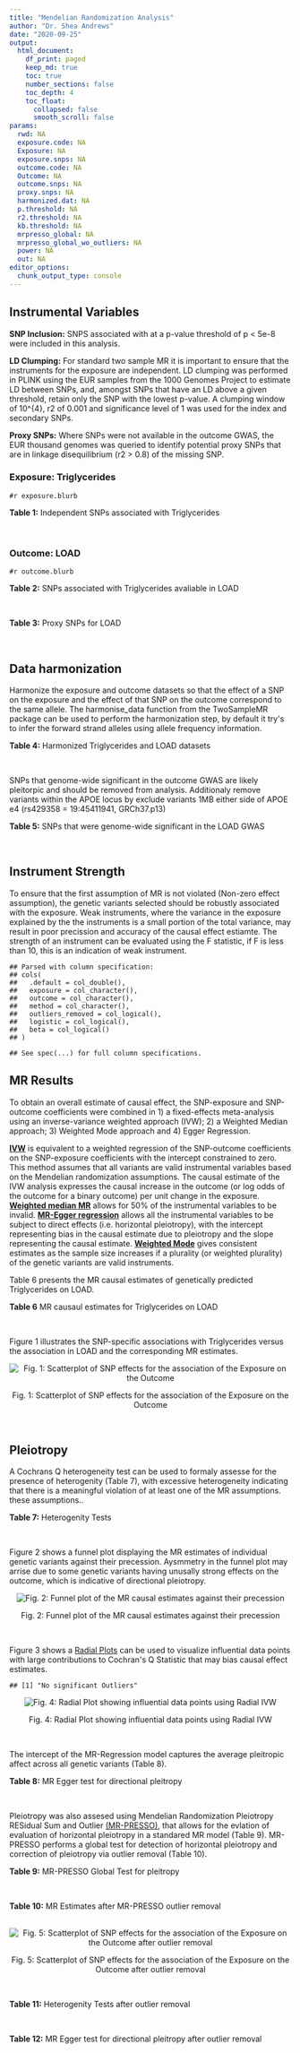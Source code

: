 ```yaml
---
title: "Mendelian Randomization Analysis"
author: "Dr. Shea Andrews"
date: "2020-09-25"
output:
  html_document:
    df_print: paged
    keep_md: true
    toc: true
    number_sections: false
    toc_depth: 4
    toc_float:
      collapsed: false
      smooth_scroll: false
params:
  rwd: NA
  exposure.code: NA
  Exposure: NA
  exposure.snps: NA
  outcome.code: NA
  Outcome: NA
  outcome.snps: NA
  proxy.snps: NA
  harmonized.dat: NA
  p.threshold: NA
  r2.threshold: NA
  kb.threshold: NA
  mrpresso_global: NA
  mrpresso_global_wo_outliers: NA
  power: NA
  out: NA
editor_options:
  chunk_output_type: console
---
```







## Instrumental Variables
**SNP Inclusion:** SNPS associated with at a p-value threshold of p < 5e-8 were included in this analysis.
<br>

**LD Clumping:** For standard two sample MR it is important to ensure that the instruments for the exposure are independent. LD clumping was performed in PLINK using the EUR samples from the 1000 Genomes Project to estimate LD between SNPs, and, amongst SNPs that have an LD above a given threshold, retain only the SNP with the lowest p-value. A clumping window of 10^{4}, r2 of 0.001 and significance level of 1 was used for the index and secondary SNPs.
<br>

**Proxy SNPs:** Where SNPs were not available in the outcome GWAS, the EUR thousand genomes was queried to identify potential proxy SNPs that are in linkage disequilibrium (r2 > 0.8) of the missing SNP.
<br>

### Exposure: Triglycerides
`#r exposure.blurb`
<br>

**Table 1:** Independent SNPs associated with Triglycerides
<div data-pagedtable="false">
  <script data-pagedtable-source type="application/json">
{"columns":[{"label":["SNP"],"name":[1],"type":["chr"],"align":["left"]},{"label":["CHROM"],"name":[2],"type":["dbl"],"align":["right"]},{"label":["POS"],"name":[3],"type":["dbl"],"align":["right"]},{"label":["REF"],"name":[4],"type":["chr"],"align":["left"]},{"label":["ALT"],"name":[5],"type":["chr"],"align":["left"]},{"label":["AF"],"name":[6],"type":["dbl"],"align":["right"]},{"label":["BETA"],"name":[7],"type":["dbl"],"align":["right"]},{"label":["SE"],"name":[8],"type":["dbl"],"align":["right"]},{"label":["Z"],"name":[9],"type":["dbl"],"align":["right"]},{"label":["P"],"name":[10],"type":["dbl"],"align":["right"]},{"label":["N"],"name":[11],"type":["dbl"],"align":["right"]},{"label":["TRAIT"],"name":[12],"type":["chr"],"align":["left"]}],"data":[{"1":"rs12748152","2":"1","3":"27138393","4":"C","5":"T","6":"0.0683714","7":"0.0372","8":"0.0059","9":"6.305085","10":"1.100e-09","11":"177761.5","12":"Triglycerides"},{"1":"rs17513135","2":"1","3":"40035686","4":"C","5":"T","6":"0.2500000","7":"0.0220","8":"0.0039","9":"5.641026","10":"1.633e-08","11":"174742.0","12":"Triglycerides"},{"1":"rs4587594","2":"1","3":"63133930","4":"G","5":"A","6":"0.3032340","7":"-0.0694","8":"0.0035","9":"-19.828600","10":"3.503e-82","11":"177772.0","12":"Triglycerides"},{"1":"rs1321257","2":"1","3":"230305312","4":"G","5":"A","6":"0.6400070","7":"-0.0402","8":"0.0034","9":"-11.823500","10":"5.986e-31","11":"177757.9","12":"Triglycerides"},{"1":"rs676210","2":"2","3":"21231524","4":"G","5":"A","6":"0.2314110","7":"-0.0733","8":"0.0039","9":"-18.794900","10":"3.284e-71","11":"177782.0","12":"Triglycerides"},{"1":"rs1260326","2":"2","3":"27730940","4":"T","5":"C","6":"0.6136610","7":"-0.1148","8":"0.0034","9":"-33.764700","10":"2.290e-239","11":"177765.0","12":"Triglycerides"},{"1":"rs13389219","2":"2","3":"165528876","4":"C","5":"T","6":"0.4034550","7":"-0.0271","8":"0.0034","9":"-7.970590","10":"2.598e-15","11":"177782.9","12":"Triglycerides"},{"1":"rs2972146","2":"2","3":"227100698","4":"G","5":"T","6":"0.6309740","7":"0.0281","8":"0.0034","9":"8.264706","10":"2.974e-15","11":"174703.9","12":"Triglycerides"},{"1":"rs10440120","2":"3","3":"12486964","4":"C","5":"A","6":"0.1655080","7":"-0.0306","8":"0.0044","9":"-6.954550","10":"5.343e-11","11":"174886.1","12":"Triglycerides"},{"1":"rs645040","2":"3","3":"135926622","4":"G","5":"T","6":"0.8208850","7":"0.0293","8":"0.0040","9":"7.325000","10":"1.830e-12","11":"177779.0","12":"Triglycerides"},{"1":"rs6831256","2":"4","3":"3473139","4":"A","5":"G","6":"0.3971880","7":"0.0258","8":"0.0035","9":"7.371429","10":"1.602e-12","11":"177494.9","12":"Triglycerides"},{"1":"rs442177","2":"4","3":"88030261","4":"G","5":"T","6":"0.5364790","7":"0.0309","8":"0.0033","9":"9.363636","10":"1.316e-18","11":"177798.0","12":"Triglycerides"},{"1":"rs9686661","2":"5","3":"55861786","4":"C","5":"T","6":"0.1487860","7":"0.0379","8":"0.0044","9":"8.613636","10":"2.541e-16","11":"177050.0","12":"Triglycerides"},{"1":"rs6882076","2":"5","3":"156390297","4":"T","5":"C","6":"0.6327160","7":"0.0286","8":"0.0035","9":"8.171429","10":"1.513e-15","11":"177778.0","12":"Triglycerides"},{"1":"rs2239520","2":"6","3":"31088922","4":"G","5":"A","6":"0.3906190","7":"-0.0236","8":"0.0037","9":"-6.378380","10":"4.144e-10","11":"151047.0","12":"Triglycerides"},{"1":"rs2247056","2":"6","3":"31265490","4":"T","5":"C","6":"0.7218780","7":"0.0378","8":"0.0039","9":"9.692308","10":"3.861e-21","11":"174062.0","12":"Triglycerides"},{"1":"rs998584","2":"6","3":"43757896","4":"C","5":"A","6":"0.4905450","7":"0.0293","8":"0.0037","9":"7.918919","10":"3.424e-15","11":"174573.0","12":"Triglycerides"},{"1":"rs719726","2":"6","3":"127414801","4":"C","5":"T","6":"0.5999630","7":"0.0199","8":"0.0035","9":"5.685714","10":"2.486e-08","11":"168319.0","12":"Triglycerides"},{"1":"rs634869","2":"6","3":"139831757","4":"T","5":"C","6":"0.5747460","7":"-0.0272","8":"0.0033","9":"-8.242420","10":"1.776e-14","11":"177755.0","12":"Triglycerides"},{"1":"rs2665357","2":"6","3":"160848167","4":"A","5":"C","6":"0.5193360","7":"0.0212","8":"0.0033","9":"6.424242","10":"8.327e-10","11":"172850.0","12":"Triglycerides"},{"1":"rs4719841","2":"7","3":"25997536","4":"A","5":"G","6":"0.4108890","7":"0.0232","8":"0.0034","9":"6.823529","10":"8.864e-11","11":"177774.9","12":"Triglycerides"},{"1":"rs11974409","2":"7","3":"72989390","4":"A","5":"G","6":"0.1816990","7":"-0.0899","8":"0.0042","9":"-21.404800","10":"1.360e-100","11":"177786.0","12":"Triglycerides"},{"1":"rs38855","2":"7","3":"116358044","4":"A","5":"G","6":"0.4712940","7":"-0.0187","8":"0.0033","9":"-5.666670","10":"2.109e-08","11":"177825.0","12":"Triglycerides"},{"1":"rs287621","2":"7","3":"130435181","4":"T","5":"C","6":"0.7140010","7":"-0.0222","8":"0.0037","9":"-6.000000","10":"7.671e-09","11":"177813.0","12":"Triglycerides"},{"1":"rs6995541","2":"8","3":"10671260","4":"A","5":"G","6":"0.2336240","7":"0.0265","8":"0.0037","9":"7.162162","10":"1.343e-12","11":"177486.0","12":"Triglycerides"},{"1":"rs12676857","2":"8","3":"18266572","4":"T","5":"C","6":"0.1436090","7":"0.0332","8":"0.0046","9":"7.217391","10":"7.291e-12","11":"177732.0","12":"Triglycerides"},{"1":"rs12678919","2":"8","3":"19844222","4":"A","5":"G","6":"0.0681239","7":"-0.1702","8":"0.0056","9":"-30.392900","10":"1.820e-199","11":"177749.9","12":"Triglycerides"},{"1":"rs4738684","2":"8","3":"59393273","4":"A","5":"G","6":"0.6075010","7":"-0.0205","8":"0.0035","9":"-5.857140","10":"8.819e-09","11":"177790.0","12":"Triglycerides"},{"1":"rs2954022","2":"8","3":"126482621","4":"C","5":"A","6":"0.5114630","7":"-0.0780","8":"0.0033","9":"-23.636400","10":"2.230e-113","11":"177750.0","12":"Triglycerides"},{"1":"rs1832007","2":"10","3":"5254847","4":"A","5":"G","6":"0.1247280","7":"-0.0327","8":"0.0047","9":"-6.957450","10":"1.718e-12","11":"177504.0","12":"Triglycerides"},{"1":"rs10761762","2":"10","3":"65184717","4":"T","5":"C","6":"0.4990900","7":"-0.0270","8":"0.0033","9":"-8.181820","10":"1.061e-17","11":"177823.0","12":"Triglycerides"},{"1":"rs2068888","2":"10","3":"94839642","4":"G","5":"A","6":"0.4735120","7":"-0.0241","8":"0.0034","9":"-7.088240","10":"1.682e-11","11":"177712.0","12":"Triglycerides"},{"1":"rs2250802","2":"10","3":"113921354","4":"G","5":"A","6":"0.7334790","7":"0.0230","8":"0.0037","9":"6.216216","10":"1.210e-10","11":"174733.9","12":"Triglycerides"},{"1":"rs10501321","2":"11","3":"47294626","4":"T","5":"C","6":"0.3212210","7":"-0.0216","8":"0.0035","9":"-6.171430","10":"1.412e-08","11":"177680.0","12":"Triglycerides"},{"1":"rs174535","2":"11","3":"61551356","4":"T","5":"C","6":"0.3609590","7":"0.0470","8":"0.0034","9":"13.823529","10":"1.733e-41","11":"177772.9","12":"Triglycerides"},{"1":"rs11820504","2":"11","3":"116529442","4":"T","5":"C","6":"0.1807930","7":"0.0604","8":"0.0044","9":"13.727273","10":"1.095e-39","11":"172813.0","12":"Triglycerides"},{"1":"rs10790162","2":"11","3":"116639104","4":"A","5":"G","6":"0.9306210","7":"-0.2305","8":"0.0065","9":"-35.461500","10":"1.100e-249","11":"177771.1","12":"Triglycerides"},{"1":"rs11613352","2":"12","3":"57792580","4":"C","5":"T","6":"0.2251730","7":"-0.0280","8":"0.0039","9":"-7.179490","10":"9.397e-14","11":"177799.0","12":"Triglycerides"},{"1":"rs11057408","2":"12","3":"124464836","4":"G","5":"T","6":"0.3253360","7":"-0.0258","8":"0.0035","9":"-7.371430","10":"2.049e-12","11":"174454.0","12":"Triglycerides"},{"1":"rs16948098","2":"15","3":"44219607","4":"G","5":"A","6":"0.0370102","7":"0.0800","8":"0.0089","9":"8.988764","10":"4.838e-17","11":"163328.2","12":"Triglycerides"},{"1":"rs2043085","2":"15","3":"58680954","4":"T","5":"C","6":"0.6610970","7":"-0.0327","8":"0.0034","9":"-9.617650","10":"7.809e-20","11":"176147.0","12":"Triglycerides"},{"1":"rs588136","2":"15","3":"58730498","4":"C","5":"T","6":"0.7867110","7":"-0.0495","8":"0.0041","9":"-12.073200","10":"3.365e-30","11":"176173.0","12":"Triglycerides"},{"1":"rs3198697","2":"16","3":"15129940","4":"C","5":"T","6":"0.3839030","7":"-0.0198","8":"0.0034","9":"-5.823530","10":"2.207e-08","11":"175934.1","12":"Triglycerides"},{"1":"rs749671","2":"16","3":"31088347","4":"G","5":"A","6":"0.3477070","7":"-0.0211","8":"0.0034","9":"-6.205880","10":"6.106e-10","11":"176205.1","12":"Triglycerides"},{"1":"rs1800775","2":"16","3":"56995236","4":"C","5":"A","6":"0.5121820","7":"-0.0396","8":"0.0035","9":"-11.314300","10":"1.332e-26","11":"172715.0","12":"Triglycerides"},{"1":"rs8077889","2":"17","3":"41878166","4":"A","5":"C","6":"0.1884530","7":"0.0252","8":"0.0042","9":"6.000000","10":"9.879e-09","11":"176194.0","12":"Triglycerides"},{"1":"rs7248104","2":"19","3":"7224431","4":"G","5":"A","6":"0.4124030","7":"-0.0222","8":"0.0034","9":"-6.529410","10":"5.045e-10","11":"176083.0","12":"Triglycerides"},{"1":"rs10401969","2":"19","3":"19407718","4":"T","5":"C","6":"0.0710134","7":"-0.1210","8":"0.0065","9":"-18.615400","10":"9.702e-70","11":"176172.7","12":"Triglycerides"},{"1":"rs731839","2":"19","3":"33899065","4":"G","5":"A","6":"0.6709000","7":"-0.0224","8":"0.0036","9":"-6.222220","10":"2.651e-09","11":"176161.1","12":"Triglycerides"},{"1":"rs439401","2":"19","3":"45414451","4":"T","5":"C","6":"0.6390100","7":"0.0659","8":"0.0038","9":"17.342105","10":"1.423e-66","11":"152584.0","12":"Triglycerides"},{"1":"rs3760627","2":"19","3":"45457180","4":"T","5":"C","6":"0.4941460","7":"0.0189","8":"0.0034","9":"5.558824","10":"5.293e-09","11":"176200.9","12":"Triglycerides"},{"1":"rs6029143","2":"20","3":"39118662","4":"C","5":"T","6":"0.0446137","7":"-0.0388","8":"0.0071","9":"-5.464790","10":"4.933e-08","11":"176256.9","12":"Triglycerides"},{"1":"rs4810479","2":"20","3":"44545048","4":"C","5":"T","6":"0.7471790","7":"-0.0474","8":"0.0038","9":"-12.473700","10":"2.067e-34","11":"176191.9","12":"Triglycerides"},{"1":"rs3761445","2":"22","3":"38595411","4":"G","5":"A","6":"0.6132420","7":"0.0232","8":"0.0034","9":"6.823529","10":"8.062e-12","11":"175846.1","12":"Triglycerides"}],"options":{"columns":{"min":{},"max":[10]},"rows":{"min":[10],"max":[10]},"pages":{}}}
  </script>
</div>
<br>

### Outcome: LOAD
`#r outcome.blurb`
<br>

**Table 2:** SNPs associated with Triglycerides avaliable in LOAD
<div data-pagedtable="false">
  <script data-pagedtable-source type="application/json">
{"columns":[{"label":["SNP"],"name":[1],"type":["chr"],"align":["left"]},{"label":["CHROM"],"name":[2],"type":["dbl"],"align":["right"]},{"label":["POS"],"name":[3],"type":["dbl"],"align":["right"]},{"label":["REF"],"name":[4],"type":["chr"],"align":["left"]},{"label":["ALT"],"name":[5],"type":["chr"],"align":["left"]},{"label":["AF"],"name":[6],"type":["dbl"],"align":["right"]},{"label":["BETA"],"name":[7],"type":["dbl"],"align":["right"]},{"label":["SE"],"name":[8],"type":["dbl"],"align":["right"]},{"label":["Z"],"name":[9],"type":["dbl"],"align":["right"]},{"label":["P"],"name":[10],"type":["dbl"],"align":["right"]},{"label":["N"],"name":[11],"type":["dbl"],"align":["right"]},{"label":["TRAIT"],"name":[12],"type":["chr"],"align":["left"]}],"data":[{"1":"rs12748152","2":"1","3":"27138393","4":"C","5":"T","6":"0.0794","7":"0.0207","8":"0.0265","9":"0.78113208","10":"4.358e-01","11":"63926","12":"LOAD"},{"1":"rs17513135","2":"1","3":"40035686","4":"C","5":"T","6":"0.2293","7":"0.0130","8":"0.0169","9":"0.76923077","10":"4.407e-01","11":"63926","12":"LOAD"},{"1":"rs4587594","2":"1","3":"63133930","4":"G","5":"A","6":"0.3262","7":"0.0224","8":"0.0152","9":"1.47368421","10":"1.393e-01","11":"63926","12":"LOAD"},{"1":"rs1321257","2":"1","3":"230305312","4":"G","5":"A","6":"0.6171","7":"0.0041","8":"0.0150","9":"0.27333333","10":"7.841e-01","11":"63926","12":"LOAD"},{"1":"rs676210","2":"2","3":"21231524","4":"G","5":"A","6":"0.2140","7":"-0.0361","8":"0.0173","9":"-2.08670520","10":"3.692e-02","11":"63926","12":"LOAD"},{"1":"rs1260326","2":"2","3":"27730940","4":"T","5":"C","6":"0.5779","7":"-0.0147","8":"0.0145","9":"-1.01379000","10":"3.099e-01","11":"63926","12":"LOAD"},{"1":"rs13389219","2":"2","3":"165528876","4":"C","5":"T","6":"0.3989","7":"-0.0201","8":"0.0145","9":"-1.38620690","10":"1.670e-01","11":"63926","12":"LOAD"},{"1":"rs2972146","2":"2","3":"227100698","4":"G","5":"T","6":"0.6400","7":"0.0125","8":"0.0148","9":"0.84459459","10":"3.953e-01","11":"63926","12":"LOAD"},{"1":"rs10440120","2":"3","3":"12486964","4":"C","5":"A","6":"0.1631","7":"0.0166","8":"0.0194","9":"0.85567010","10":"3.918e-01","11":"63926","12":"LOAD"},{"1":"rs645040","2":"3","3":"135926622","4":"G","5":"T","6":"0.7693","7":"-0.0350","8":"0.0170","9":"-2.05882353","10":"3.902e-02","11":"63926","12":"LOAD"},{"1":"rs6831256","2":"4","3":"3473139","4":"A","5":"G","6":"0.4327","7":"-0.0024","8":"0.0145","9":"-0.16551700","10":"8.666e-01","11":"63926","12":"LOAD"},{"1":"rs442177","2":"4","3":"88030261","4":"G","5":"T","6":"0.6005","7":"-0.0015","8":"0.0145","9":"-0.10344828","10":"9.203e-01","11":"63926","12":"LOAD"},{"1":"rs9686661","2":"5","3":"55861786","4":"C","5":"T","6":"0.2042","7":"0.0193","8":"0.0179","9":"1.07821229","10":"2.830e-01","11":"63926","12":"LOAD"},{"1":"rs6882076","2":"5","3":"156390297","4":"T","5":"C","6":"0.6316","7":"0.0083","8":"0.0149","9":"0.55704700","10":"5.772e-01","11":"63926","12":"LOAD"},{"1":"rs2239520","2":"6","3":"31088922","4":"G","5":"A","6":"0.4095","7":"-0.0079","8":"0.0147","9":"-0.53741497","10":"5.925e-01","11":"63926","12":"LOAD"},{"1":"rs2247056","2":"6","3":"31265490","4":"T","5":"C","6":"0.7545","7":"0.0057","8":"0.0180","9":"0.31666700","10":"7.505e-01","11":"63926","12":"LOAD"},{"1":"rs998584","2":"6","3":"43757896","4":"C","5":"A","6":"0.4888","7":"-0.0172","8":"0.0154","9":"-1.11688312","10":"2.647e-01","11":"63926","12":"LOAD"},{"1":"rs719726","2":"6","3":"127414801","4":"C","5":"T","6":"0.5571","7":"-0.0109","8":"0.0145","9":"-0.75172414","10":"4.512e-01","11":"63926","12":"LOAD"},{"1":"rs634869","2":"6","3":"139831757","4":"T","5":"C","6":"0.5920","7":"-0.0039","8":"0.0145","9":"-0.26896600","10":"7.876e-01","11":"63926","12":"LOAD"},{"1":"rs2665357","2":"6","3":"160848167","4":"A","5":"C","6":"0.5048","7":"-0.0297","8":"0.0142","9":"-2.09155000","10":"3.648e-02","11":"63926","12":"LOAD"},{"1":"rs4719841","2":"7","3":"25997536","4":"A","5":"G","6":"0.4160","7":"0.0055","8":"0.0146","9":"0.37671200","10":"7.078e-01","11":"63926","12":"LOAD"},{"1":"rs11974409","2":"7","3":"72989390","4":"A","5":"G","6":"0.1874","7":"-0.0039","8":"0.0182","9":"-0.21428600","10":"8.319e-01","11":"63926","12":"LOAD"},{"1":"rs38855","2":"7","3":"116358044","4":"A","5":"G","6":"0.4715","7":"0.0049","8":"0.0142","9":"0.34507000","10":"7.287e-01","11":"63926","12":"LOAD"},{"1":"rs287621","2":"7","3":"130435181","4":"T","5":"C","6":"0.7144","7":"-0.0002","8":"0.0158","9":"-0.01265820","10":"9.879e-01","11":"63926","12":"LOAD"},{"1":"rs6995541","2":"8","3":"10671260","4":"A","5":"G","6":"0.2912","7":"-0.0263","8":"0.0158","9":"-1.66456000","10":"9.539e-02","11":"63926","12":"LOAD"},{"1":"rs12676857","2":"8","3":"18266572","4":"T","5":"C","6":"0.1454","7":"-0.0096","8":"0.0202","9":"-0.47524800","10":"6.345e-01","11":"63926","12":"LOAD"},{"1":"rs12678919","2":"8","3":"19844222","4":"A","5":"G","6":"0.1017","7":"-0.0069","8":"0.0234","9":"-0.29487200","10":"7.681e-01","11":"63926","12":"LOAD"},{"1":"rs4738684","2":"8","3":"59393273","4":"A","5":"G","6":"0.6572","7":"-0.0011","8":"0.0150","9":"-0.07333330","10":"9.404e-01","11":"63926","12":"LOAD"},{"1":"rs2954022","2":"8","3":"126482621","4":"C","5":"A","6":"0.4621","7":"-0.0046","8":"0.0142","9":"-0.32394366","10":"7.471e-01","11":"63926","12":"LOAD"},{"1":"rs1832007","2":"10","3":"5254847","4":"A","5":"G","6":"0.1484","7":"-0.0194","8":"0.0200","9":"-0.97000000","10":"3.328e-01","11":"63926","12":"LOAD"},{"1":"rs10761762","2":"10","3":"65184717","4":"T","5":"C","6":"0.4871","7":"-0.0102","8":"0.0143","9":"-0.71328700","10":"4.767e-01","11":"63926","12":"LOAD"},{"1":"rs2068888","2":"10","3":"94839642","4":"G","5":"A","6":"0.4563","7":"-0.0137","8":"0.0144","9":"-0.95138889","10":"3.431e-01","11":"63926","12":"LOAD"},{"1":"rs2250802","2":"10","3":"113921354","4":"G","5":"A","6":"0.6994","7":"-0.0091","8":"0.0156","9":"-0.58333333","10":"5.599e-01","11":"63926","12":"LOAD"},{"1":"rs10501321","2":"11","3":"47294626","4":"T","5":"C","6":"0.3011","7":"0.0002","8":"0.0155","9":"0.01290320","10":"9.888e-01","11":"63926","12":"LOAD"},{"1":"rs174535","2":"11","3":"61551356","4":"T","5":"C","6":"0.3325","7":"-0.0138","8":"0.0151","9":"-0.91390700","10":"3.607e-01","11":"63926","12":"LOAD"},{"1":"rs11820504","2":"11","3":"116529442","4":"T","5":"C","6":"0.1750","7":"0.0216","8":"0.0190","9":"1.13684000","10":"2.562e-01","11":"63926","12":"LOAD"},{"1":"rs10790162","2":"11","3":"116639104","4":"A","5":"G","6":"0.9302","7":"-0.0443","8":"0.0278","9":"-1.59353000","10":"1.118e-01","11":"63926","12":"LOAD"},{"1":"rs11613352","2":"12","3":"57792580","4":"C","5":"T","6":"0.2265","7":"0.0018","8":"0.0171","9":"0.10526316","10":"9.171e-01","11":"63926","12":"LOAD"},{"1":"rs11057408","2":"12","3":"124464836","4":"G","5":"T","6":"0.3466","7":"0.0094","8":"0.0149","9":"0.63087248","10":"5.297e-01","11":"63926","12":"LOAD"},{"1":"rs16948098","2":"15","3":"44219607","4":"G","5":"A","6":"0.0489","7":"0.0018","8":"0.0337","9":"0.05341246","10":"9.572e-01","11":"63926","12":"LOAD"},{"1":"rs2043085","2":"15","3":"58680954","4":"T","5":"C","6":"0.6232","7":"0.0424","8":"0.0148","9":"2.86486000","10":"4.248e-03","11":"63926","12":"LOAD"},{"1":"rs588136","2":"15","3":"58730498","4":"C","5":"T","6":"0.7842","7":"0.0055","8":"0.0175","9":"0.31428571","10":"7.513e-01","11":"63926","12":"LOAD"},{"1":"rs3198697","2":"16","3":"15129940","4":"C","5":"T","6":"0.4108","7":"-0.0094","8":"0.0146","9":"-0.64383562","10":"5.224e-01","11":"63926","12":"LOAD"},{"1":"rs749671","2":"16","3":"31088347","4":"G","5":"A","6":"0.3904","7":"0.0207","8":"0.0147","9":"1.40816327","10":"1.598e-01","11":"63926","12":"LOAD"},{"1":"rs1800775","2":"16","3":"56995236","4":"C","5":"A","6":"0.4857","7":"-0.0076","8":"0.0143","9":"-0.53146853","10":"5.971e-01","11":"63926","12":"LOAD"},{"1":"rs8077889","2":"17","3":"41878166","4":"A","5":"C","6":"0.2202","7":"-0.0258","8":"0.0174","9":"-1.48276000","10":"1.370e-01","11":"63926","12":"LOAD"},{"1":"rs7248104","2":"19","3":"7224431","4":"G","5":"A","6":"0.4147","7":"-0.0116","8":"0.0145","9":"-0.80000000","10":"4.207e-01","11":"63926","12":"LOAD"},{"1":"rs10401969","2":"19","3":"19407718","4":"T","5":"C","6":"0.0738","7":"0.0241","8":"0.0277","9":"0.87003600","10":"3.851e-01","11":"63926","12":"LOAD"},{"1":"rs731839","2":"19","3":"33899065","4":"G","5":"A","6":"0.6597","7":"-0.0108","8":"0.0152","9":"-0.71052632","10":"4.794e-01","11":"63926","12":"LOAD"},{"1":"rs439401","2":"19","3":"45414451","4":"T","5":"C","6":"0.6570","7":"0.3824","8":"0.0159","9":"24.05030000","10":"7.610e-128","11":"63926","12":"LOAD"},{"1":"rs3760627","2":"19","3":"45457180","4":"T","5":"C","6":"0.4608","7":"0.1044","8":"0.0143","9":"7.30070000","10":"2.778e-13","11":"63926","12":"LOAD"},{"1":"rs6029143","2":"20","3":"39118662","4":"C","5":"T","6":"0.0719","7":"0.0100","8":"0.0287","9":"0.34843206","10":"7.281e-01","11":"63926","12":"LOAD"},{"1":"rs4810479","2":"20","3":"44545048","4":"C","5":"T","6":"0.7441","7":"-0.0241","8":"0.0163","9":"-1.47852761","10":"1.398e-01","11":"63926","12":"LOAD"},{"1":"rs3761445","2":"22","3":"38595411","4":"G","5":"A","6":"0.5922","7":"0.0002","8":"0.0145","9":"0.01379310","10":"9.911e-01","11":"63926","12":"LOAD"}],"options":{"columns":{"min":{},"max":[10]},"rows":{"min":[10],"max":[10]},"pages":{}}}
  </script>
</div>
<br>

**Table 3:** Proxy SNPs for LOAD
<div data-pagedtable="false">
  <script data-pagedtable-source type="application/json">
{"columns":[{"label":["proxy.outcome"],"name":[1],"type":["lgl"],"align":["right"]},{"label":["target_snp"],"name":[2],"type":["lgl"],"align":["right"]},{"label":["proxy_snp"],"name":[3],"type":["lgl"],"align":["right"]},{"label":["ld.r2"],"name":[4],"type":["lgl"],"align":["right"]},{"label":["Dprime"],"name":[5],"type":["lgl"],"align":["right"]},{"label":["ref.proxy"],"name":[6],"type":["lgl"],"align":["right"]},{"label":["alt.proxy"],"name":[7],"type":["lgl"],"align":["right"]},{"label":["CHROM"],"name":[8],"type":["lgl"],"align":["right"]},{"label":["POS"],"name":[9],"type":["lgl"],"align":["right"]},{"label":["ALT.proxy"],"name":[10],"type":["lgl"],"align":["right"]},{"label":["REF.proxy"],"name":[11],"type":["lgl"],"align":["right"]},{"label":["AF"],"name":[12],"type":["lgl"],"align":["right"]},{"label":["BETA"],"name":[13],"type":["lgl"],"align":["right"]},{"label":["SE"],"name":[14],"type":["lgl"],"align":["right"]},{"label":["P"],"name":[15],"type":["lgl"],"align":["right"]},{"label":["N"],"name":[16],"type":["lgl"],"align":["right"]},{"label":["ref"],"name":[17],"type":["lgl"],"align":["right"]},{"label":["alt"],"name":[18],"type":["lgl"],"align":["right"]},{"label":["ALT"],"name":[19],"type":["lgl"],"align":["right"]},{"label":["REF"],"name":[20],"type":["lgl"],"align":["right"]},{"label":["PHASE"],"name":[21],"type":["lgl"],"align":["right"]}],"data":[{"1":"NA","2":"NA","3":"NA","4":"NA","5":"NA","6":"NA","7":"NA","8":"NA","9":"NA","10":"NA","11":"NA","12":"NA","13":"NA","14":"NA","15":"NA","16":"NA","17":"NA","18":"NA","19":"NA","20":"NA","21":"NA"}],"options":{"columns":{"min":{},"max":[10]},"rows":{"min":[10],"max":[10]},"pages":{}}}
  </script>
</div>
<br>

## Data harmonization
Harmonize the exposure and outcome datasets so that the effect of a SNP on the exposure and the effect of that SNP on the outcome correspond to the same allele. The harmonise_data function from the TwoSampleMR package can be used to perform the harmonization step, by default it try's to infer the forward strand alleles using allele frequency information.
<br>

**Table 4:** Harmonized Triglycerides and LOAD datasets
<div data-pagedtable="false">
  <script data-pagedtable-source type="application/json">
{"columns":[{"label":["SNP"],"name":[1],"type":["chr"],"align":["left"]},{"label":["effect_allele.exposure"],"name":[2],"type":["chr"],"align":["left"]},{"label":["other_allele.exposure"],"name":[3],"type":["chr"],"align":["left"]},{"label":["effect_allele.outcome"],"name":[4],"type":["chr"],"align":["left"]},{"label":["other_allele.outcome"],"name":[5],"type":["chr"],"align":["left"]},{"label":["beta.exposure"],"name":[6],"type":["dbl"],"align":["right"]},{"label":["beta.outcome"],"name":[7],"type":["dbl"],"align":["right"]},{"label":["eaf.exposure"],"name":[8],"type":["dbl"],"align":["right"]},{"label":["eaf.outcome"],"name":[9],"type":["dbl"],"align":["right"]},{"label":["remove"],"name":[10],"type":["lgl"],"align":["right"]},{"label":["palindromic"],"name":[11],"type":["lgl"],"align":["right"]},{"label":["ambiguous"],"name":[12],"type":["lgl"],"align":["right"]},{"label":["id.outcome"],"name":[13],"type":["chr"],"align":["left"]},{"label":["chr.outcome"],"name":[14],"type":["dbl"],"align":["right"]},{"label":["pos.outcome"],"name":[15],"type":["dbl"],"align":["right"]},{"label":["se.outcome"],"name":[16],"type":["dbl"],"align":["right"]},{"label":["z.outcome"],"name":[17],"type":["dbl"],"align":["right"]},{"label":["pval.outcome"],"name":[18],"type":["dbl"],"align":["right"]},{"label":["samplesize.outcome"],"name":[19],"type":["dbl"],"align":["right"]},{"label":["outcome"],"name":[20],"type":["chr"],"align":["left"]},{"label":["mr_keep.outcome"],"name":[21],"type":["lgl"],"align":["right"]},{"label":["pval_origin.outcome"],"name":[22],"type":["chr"],"align":["left"]},{"label":["chr.exposure"],"name":[23],"type":["dbl"],"align":["right"]},{"label":["pos.exposure"],"name":[24],"type":["dbl"],"align":["right"]},{"label":["se.exposure"],"name":[25],"type":["dbl"],"align":["right"]},{"label":["z.exposure"],"name":[26],"type":["dbl"],"align":["right"]},{"label":["pval.exposure"],"name":[27],"type":["dbl"],"align":["right"]},{"label":["samplesize.exposure"],"name":[28],"type":["dbl"],"align":["right"]},{"label":["exposure"],"name":[29],"type":["chr"],"align":["left"]},{"label":["mr_keep.exposure"],"name":[30],"type":["lgl"],"align":["right"]},{"label":["pval_origin.exposure"],"name":[31],"type":["chr"],"align":["left"]},{"label":["id.exposure"],"name":[32],"type":["chr"],"align":["left"]},{"label":["action"],"name":[33],"type":["dbl"],"align":["right"]},{"label":["mr_keep"],"name":[34],"type":["lgl"],"align":["right"]},{"label":["pt"],"name":[35],"type":["dbl"],"align":["right"]},{"label":["pleitropy_keep"],"name":[36],"type":["lgl"],"align":["right"]},{"label":["mrpresso_RSSobs"],"name":[37],"type":["lgl"],"align":["right"]},{"label":["mrpresso_pval"],"name":[38],"type":["lgl"],"align":["right"]},{"label":["mrpresso_keep"],"name":[39],"type":["lgl"],"align":["right"]}],"data":[{"1":"rs10401969","2":"C","3":"T","4":"C","5":"T","6":"-0.1210","7":"0.0241","8":"0.0710134","9":"0.0738","10":"FALSE","11":"FALSE","12":"FALSE","13":"zz6xPW","14":"19","15":"19407718","16":"0.0277","17":"0.87003600","18":"3.851e-01","19":"63926","20":"Kunkle2019load","21":"TRUE","22":"reported","23":"19","24":"19407718","25":"0.0065","26":"-18.615400","27":"9.702e-70","28":"176172.7","29":"Willer2013tg","30":"TRUE","31":"reported","32":"4dPFtf","33":"2","34":"TRUE","35":"5e-08","36":"TRUE","37":"NA","38":"NA","39":"TRUE"},{"1":"rs10440120","2":"A","3":"C","4":"A","5":"C","6":"-0.0306","7":"0.0166","8":"0.1655080","9":"0.1631","10":"FALSE","11":"FALSE","12":"FALSE","13":"zz6xPW","14":"3","15":"12486964","16":"0.0194","17":"0.85567010","18":"3.918e-01","19":"63926","20":"Kunkle2019load","21":"TRUE","22":"reported","23":"3","24":"12486964","25":"0.0044","26":"-6.954550","27":"5.343e-11","28":"174886.1","29":"Willer2013tg","30":"TRUE","31":"reported","32":"4dPFtf","33":"2","34":"TRUE","35":"5e-08","36":"TRUE","37":"NA","38":"NA","39":"TRUE"},{"1":"rs10501321","2":"C","3":"T","4":"C","5":"T","6":"-0.0216","7":"0.0002","8":"0.3212210","9":"0.3011","10":"FALSE","11":"FALSE","12":"FALSE","13":"zz6xPW","14":"11","15":"47294626","16":"0.0155","17":"0.01290320","18":"9.888e-01","19":"63926","20":"Kunkle2019load","21":"TRUE","22":"reported","23":"11","24":"47294626","25":"0.0035","26":"-6.171430","27":"1.412e-08","28":"177680.0","29":"Willer2013tg","30":"TRUE","31":"reported","32":"4dPFtf","33":"2","34":"TRUE","35":"5e-08","36":"TRUE","37":"NA","38":"NA","39":"TRUE"},{"1":"rs10761762","2":"C","3":"T","4":"C","5":"T","6":"-0.0270","7":"-0.0102","8":"0.4990900","9":"0.4871","10":"FALSE","11":"FALSE","12":"FALSE","13":"zz6xPW","14":"10","15":"65184717","16":"0.0143","17":"-0.71328700","18":"4.767e-01","19":"63926","20":"Kunkle2019load","21":"TRUE","22":"reported","23":"10","24":"65184717","25":"0.0033","26":"-8.181820","27":"1.061e-17","28":"177823.0","29":"Willer2013tg","30":"TRUE","31":"reported","32":"4dPFtf","33":"2","34":"TRUE","35":"5e-08","36":"TRUE","37":"NA","38":"NA","39":"TRUE"},{"1":"rs10790162","2":"G","3":"A","4":"G","5":"A","6":"-0.2305","7":"-0.0443","8":"0.9306210","9":"0.9302","10":"FALSE","11":"FALSE","12":"FALSE","13":"zz6xPW","14":"11","15":"116639104","16":"0.0278","17":"-1.59353000","18":"1.118e-01","19":"63926","20":"Kunkle2019load","21":"TRUE","22":"reported","23":"11","24":"116639104","25":"0.0065","26":"-35.461500","27":"1.000e-200","28":"177771.1","29":"Willer2013tg","30":"TRUE","31":"reported","32":"4dPFtf","33":"2","34":"TRUE","35":"5e-08","36":"TRUE","37":"NA","38":"NA","39":"TRUE"},{"1":"rs11057408","2":"T","3":"G","4":"T","5":"G","6":"-0.0258","7":"0.0094","8":"0.3253360","9":"0.3466","10":"FALSE","11":"FALSE","12":"FALSE","13":"zz6xPW","14":"12","15":"124464836","16":"0.0149","17":"0.63087248","18":"5.297e-01","19":"63926","20":"Kunkle2019load","21":"TRUE","22":"reported","23":"12","24":"124464836","25":"0.0035","26":"-7.371430","27":"2.049e-12","28":"174454.0","29":"Willer2013tg","30":"TRUE","31":"reported","32":"4dPFtf","33":"2","34":"TRUE","35":"5e-08","36":"TRUE","37":"NA","38":"NA","39":"TRUE"},{"1":"rs11613352","2":"T","3":"C","4":"T","5":"C","6":"-0.0280","7":"0.0018","8":"0.2251730","9":"0.2265","10":"FALSE","11":"FALSE","12":"FALSE","13":"zz6xPW","14":"12","15":"57792580","16":"0.0171","17":"0.10526316","18":"9.171e-01","19":"63926","20":"Kunkle2019load","21":"TRUE","22":"reported","23":"12","24":"57792580","25":"0.0039","26":"-7.179490","27":"9.397e-14","28":"177799.0","29":"Willer2013tg","30":"TRUE","31":"reported","32":"4dPFtf","33":"2","34":"TRUE","35":"5e-08","36":"TRUE","37":"NA","38":"NA","39":"TRUE"},{"1":"rs11820504","2":"C","3":"T","4":"C","5":"T","6":"0.0604","7":"0.0216","8":"0.1807930","9":"0.1750","10":"FALSE","11":"FALSE","12":"FALSE","13":"zz6xPW","14":"11","15":"116529442","16":"0.0190","17":"1.13684000","18":"2.562e-01","19":"63926","20":"Kunkle2019load","21":"TRUE","22":"reported","23":"11","24":"116529442","25":"0.0044","26":"13.727273","27":"1.095e-39","28":"172813.0","29":"Willer2013tg","30":"TRUE","31":"reported","32":"4dPFtf","33":"2","34":"TRUE","35":"5e-08","36":"TRUE","37":"NA","38":"NA","39":"TRUE"},{"1":"rs11974409","2":"G","3":"A","4":"G","5":"A","6":"-0.0899","7":"-0.0039","8":"0.1816990","9":"0.1874","10":"FALSE","11":"FALSE","12":"FALSE","13":"zz6xPW","14":"7","15":"72989390","16":"0.0182","17":"-0.21428600","18":"8.319e-01","19":"63926","20":"Kunkle2019load","21":"TRUE","22":"reported","23":"7","24":"72989390","25":"0.0042","26":"-21.404800","27":"1.360e-100","28":"177786.0","29":"Willer2013tg","30":"TRUE","31":"reported","32":"4dPFtf","33":"2","34":"TRUE","35":"5e-08","36":"TRUE","37":"NA","38":"NA","39":"TRUE"},{"1":"rs1260326","2":"C","3":"T","4":"C","5":"T","6":"-0.1148","7":"-0.0147","8":"0.6136610","9":"0.5779","10":"FALSE","11":"FALSE","12":"FALSE","13":"zz6xPW","14":"2","15":"27730940","16":"0.0145","17":"-1.01379000","18":"3.099e-01","19":"63926","20":"Kunkle2019load","21":"TRUE","22":"reported","23":"2","24":"27730940","25":"0.0034","26":"-33.764700","27":"1.000e-200","28":"177765.0","29":"Willer2013tg","30":"TRUE","31":"reported","32":"4dPFtf","33":"2","34":"TRUE","35":"5e-08","36":"TRUE","37":"NA","38":"NA","39":"TRUE"},{"1":"rs12676857","2":"C","3":"T","4":"C","5":"T","6":"0.0332","7":"-0.0096","8":"0.1436090","9":"0.1454","10":"FALSE","11":"FALSE","12":"FALSE","13":"zz6xPW","14":"8","15":"18266572","16":"0.0202","17":"-0.47524800","18":"6.345e-01","19":"63926","20":"Kunkle2019load","21":"TRUE","22":"reported","23":"8","24":"18266572","25":"0.0046","26":"7.217391","27":"7.291e-12","28":"177732.0","29":"Willer2013tg","30":"TRUE","31":"reported","32":"4dPFtf","33":"2","34":"TRUE","35":"5e-08","36":"TRUE","37":"NA","38":"NA","39":"TRUE"},{"1":"rs12678919","2":"G","3":"A","4":"G","5":"A","6":"-0.1702","7":"-0.0069","8":"0.0681239","9":"0.1017","10":"FALSE","11":"FALSE","12":"FALSE","13":"zz6xPW","14":"8","15":"19844222","16":"0.0234","17":"-0.29487200","18":"7.681e-01","19":"63926","20":"Kunkle2019load","21":"TRUE","22":"reported","23":"8","24":"19844222","25":"0.0056","26":"-30.392900","27":"1.820e-199","28":"177749.9","29":"Willer2013tg","30":"TRUE","31":"reported","32":"4dPFtf","33":"2","34":"TRUE","35":"5e-08","36":"TRUE","37":"NA","38":"NA","39":"TRUE"},{"1":"rs12748152","2":"T","3":"C","4":"T","5":"C","6":"0.0372","7":"0.0207","8":"0.0683714","9":"0.0794","10":"FALSE","11":"FALSE","12":"FALSE","13":"zz6xPW","14":"1","15":"27138393","16":"0.0265","17":"0.78113208","18":"4.358e-01","19":"63926","20":"Kunkle2019load","21":"TRUE","22":"reported","23":"1","24":"27138393","25":"0.0059","26":"6.305085","27":"1.100e-09","28":"177761.5","29":"Willer2013tg","30":"TRUE","31":"reported","32":"4dPFtf","33":"2","34":"TRUE","35":"5e-08","36":"TRUE","37":"NA","38":"NA","39":"TRUE"},{"1":"rs1321257","2":"A","3":"G","4":"A","5":"G","6":"-0.0402","7":"0.0041","8":"0.6400070","9":"0.6171","10":"FALSE","11":"FALSE","12":"FALSE","13":"zz6xPW","14":"1","15":"230305312","16":"0.0150","17":"0.27333333","18":"7.841e-01","19":"63926","20":"Kunkle2019load","21":"TRUE","22":"reported","23":"1","24":"230305312","25":"0.0034","26":"-11.823500","27":"5.986e-31","28":"177757.9","29":"Willer2013tg","30":"TRUE","31":"reported","32":"4dPFtf","33":"2","34":"TRUE","35":"5e-08","36":"TRUE","37":"NA","38":"NA","39":"TRUE"},{"1":"rs13389219","2":"T","3":"C","4":"T","5":"C","6":"-0.0271","7":"-0.0201","8":"0.4034550","9":"0.3989","10":"FALSE","11":"FALSE","12":"FALSE","13":"zz6xPW","14":"2","15":"165528876","16":"0.0145","17":"-1.38620690","18":"1.670e-01","19":"63926","20":"Kunkle2019load","21":"TRUE","22":"reported","23":"2","24":"165528876","25":"0.0034","26":"-7.970590","27":"2.598e-15","28":"177782.9","29":"Willer2013tg","30":"TRUE","31":"reported","32":"4dPFtf","33":"2","34":"TRUE","35":"5e-08","36":"TRUE","37":"NA","38":"NA","39":"TRUE"},{"1":"rs16948098","2":"A","3":"G","4":"A","5":"G","6":"0.0800","7":"0.0018","8":"0.0370102","9":"0.0489","10":"FALSE","11":"FALSE","12":"FALSE","13":"zz6xPW","14":"15","15":"44219607","16":"0.0337","17":"0.05341246","18":"9.572e-01","19":"63926","20":"Kunkle2019load","21":"TRUE","22":"reported","23":"15","24":"44219607","25":"0.0089","26":"8.988764","27":"4.838e-17","28":"163328.2","29":"Willer2013tg","30":"TRUE","31":"reported","32":"4dPFtf","33":"2","34":"TRUE","35":"5e-08","36":"TRUE","37":"NA","38":"NA","39":"TRUE"},{"1":"rs174535","2":"C","3":"T","4":"C","5":"T","6":"0.0470","7":"-0.0138","8":"0.3609590","9":"0.3325","10":"FALSE","11":"FALSE","12":"FALSE","13":"zz6xPW","14":"11","15":"61551356","16":"0.0151","17":"-0.91390700","18":"3.607e-01","19":"63926","20":"Kunkle2019load","21":"TRUE","22":"reported","23":"11","24":"61551356","25":"0.0034","26":"13.823529","27":"1.733e-41","28":"177772.9","29":"Willer2013tg","30":"TRUE","31":"reported","32":"4dPFtf","33":"2","34":"TRUE","35":"5e-08","36":"TRUE","37":"NA","38":"NA","39":"TRUE"},{"1":"rs17513135","2":"T","3":"C","4":"T","5":"C","6":"0.0220","7":"0.0130","8":"0.2500000","9":"0.2293","10":"FALSE","11":"FALSE","12":"FALSE","13":"zz6xPW","14":"1","15":"40035686","16":"0.0169","17":"0.76923077","18":"4.407e-01","19":"63926","20":"Kunkle2019load","21":"TRUE","22":"reported","23":"1","24":"40035686","25":"0.0039","26":"5.641026","27":"1.633e-08","28":"174742.0","29":"Willer2013tg","30":"TRUE","31":"reported","32":"4dPFtf","33":"2","34":"TRUE","35":"5e-08","36":"TRUE","37":"NA","38":"NA","39":"TRUE"},{"1":"rs1800775","2":"A","3":"C","4":"A","5":"C","6":"-0.0396","7":"-0.0076","8":"0.5121820","9":"0.4857","10":"FALSE","11":"FALSE","12":"FALSE","13":"zz6xPW","14":"16","15":"56995236","16":"0.0143","17":"-0.53146853","18":"5.971e-01","19":"63926","20":"Kunkle2019load","21":"TRUE","22":"reported","23":"16","24":"56995236","25":"0.0035","26":"-11.314300","27":"1.332e-26","28":"172715.0","29":"Willer2013tg","30":"TRUE","31":"reported","32":"4dPFtf","33":"2","34":"TRUE","35":"5e-08","36":"TRUE","37":"NA","38":"NA","39":"TRUE"},{"1":"rs1832007","2":"G","3":"A","4":"G","5":"A","6":"-0.0327","7":"-0.0194","8":"0.1247280","9":"0.1484","10":"FALSE","11":"FALSE","12":"FALSE","13":"zz6xPW","14":"10","15":"5254847","16":"0.0200","17":"-0.97000000","18":"3.328e-01","19":"63926","20":"Kunkle2019load","21":"TRUE","22":"reported","23":"10","24":"5254847","25":"0.0047","26":"-6.957450","27":"1.718e-12","28":"177504.0","29":"Willer2013tg","30":"TRUE","31":"reported","32":"4dPFtf","33":"2","34":"TRUE","35":"5e-08","36":"TRUE","37":"NA","38":"NA","39":"TRUE"},{"1":"rs2043085","2":"C","3":"T","4":"C","5":"T","6":"-0.0327","7":"0.0424","8":"0.6610970","9":"0.6232","10":"FALSE","11":"FALSE","12":"FALSE","13":"zz6xPW","14":"15","15":"58680954","16":"0.0148","17":"2.86486000","18":"4.248e-03","19":"63926","20":"Kunkle2019load","21":"TRUE","22":"reported","23":"15","24":"58680954","25":"0.0034","26":"-9.617650","27":"7.809e-20","28":"176147.0","29":"Willer2013tg","30":"TRUE","31":"reported","32":"4dPFtf","33":"2","34":"TRUE","35":"5e-08","36":"TRUE","37":"NA","38":"NA","39":"TRUE"},{"1":"rs2068888","2":"A","3":"G","4":"A","5":"G","6":"-0.0241","7":"-0.0137","8":"0.4735120","9":"0.4563","10":"FALSE","11":"FALSE","12":"FALSE","13":"zz6xPW","14":"10","15":"94839642","16":"0.0144","17":"-0.95138889","18":"3.431e-01","19":"63926","20":"Kunkle2019load","21":"TRUE","22":"reported","23":"10","24":"94839642","25":"0.0034","26":"-7.088240","27":"1.682e-11","28":"177712.0","29":"Willer2013tg","30":"TRUE","31":"reported","32":"4dPFtf","33":"2","34":"TRUE","35":"5e-08","36":"TRUE","37":"NA","38":"NA","39":"TRUE"},{"1":"rs2239520","2":"A","3":"G","4":"A","5":"G","6":"-0.0236","7":"-0.0079","8":"0.3906190","9":"0.4095","10":"FALSE","11":"FALSE","12":"FALSE","13":"zz6xPW","14":"6","15":"31088922","16":"0.0147","17":"-0.53741497","18":"5.925e-01","19":"63926","20":"Kunkle2019load","21":"TRUE","22":"reported","23":"6","24":"31088922","25":"0.0037","26":"-6.378380","27":"4.144e-10","28":"151047.0","29":"Willer2013tg","30":"TRUE","31":"reported","32":"4dPFtf","33":"2","34":"TRUE","35":"5e-08","36":"TRUE","37":"NA","38":"NA","39":"TRUE"},{"1":"rs2247056","2":"C","3":"T","4":"C","5":"T","6":"0.0378","7":"0.0057","8":"0.7218780","9":"0.7545","10":"FALSE","11":"FALSE","12":"FALSE","13":"zz6xPW","14":"6","15":"31265490","16":"0.0180","17":"0.31666700","18":"7.505e-01","19":"63926","20":"Kunkle2019load","21":"TRUE","22":"reported","23":"6","24":"31265490","25":"0.0039","26":"9.692308","27":"3.861e-21","28":"174062.0","29":"Willer2013tg","30":"TRUE","31":"reported","32":"4dPFtf","33":"2","34":"TRUE","35":"5e-08","36":"TRUE","37":"NA","38":"NA","39":"TRUE"},{"1":"rs2250802","2":"A","3":"G","4":"A","5":"G","6":"0.0230","7":"-0.0091","8":"0.7334790","9":"0.6994","10":"FALSE","11":"FALSE","12":"FALSE","13":"zz6xPW","14":"10","15":"113921354","16":"0.0156","17":"-0.58333333","18":"5.599e-01","19":"63926","20":"Kunkle2019load","21":"TRUE","22":"reported","23":"10","24":"113921354","25":"0.0037","26":"6.216216","27":"1.210e-10","28":"174733.9","29":"Willer2013tg","30":"TRUE","31":"reported","32":"4dPFtf","33":"2","34":"TRUE","35":"5e-08","36":"TRUE","37":"NA","38":"NA","39":"TRUE"},{"1":"rs2665357","2":"C","3":"A","4":"C","5":"A","6":"0.0212","7":"-0.0297","8":"0.5193360","9":"0.5048","10":"FALSE","11":"FALSE","12":"FALSE","13":"zz6xPW","14":"6","15":"160848167","16":"0.0142","17":"-2.09155000","18":"3.648e-02","19":"63926","20":"Kunkle2019load","21":"TRUE","22":"reported","23":"6","24":"160848167","25":"0.0033","26":"6.424242","27":"8.327e-10","28":"172850.0","29":"Willer2013tg","30":"TRUE","31":"reported","32":"4dPFtf","33":"2","34":"TRUE","35":"5e-08","36":"TRUE","37":"NA","38":"NA","39":"TRUE"},{"1":"rs287621","2":"C","3":"T","4":"C","5":"T","6":"-0.0222","7":"-0.0002","8":"0.7140010","9":"0.7144","10":"FALSE","11":"FALSE","12":"FALSE","13":"zz6xPW","14":"7","15":"130435181","16":"0.0158","17":"-0.01265820","18":"9.879e-01","19":"63926","20":"Kunkle2019load","21":"TRUE","22":"reported","23":"7","24":"130435181","25":"0.0037","26":"-6.000000","27":"7.671e-09","28":"177813.0","29":"Willer2013tg","30":"TRUE","31":"reported","32":"4dPFtf","33":"2","34":"TRUE","35":"5e-08","36":"TRUE","37":"NA","38":"NA","39":"TRUE"},{"1":"rs2954022","2":"A","3":"C","4":"A","5":"C","6":"-0.0780","7":"-0.0046","8":"0.5114630","9":"0.4621","10":"FALSE","11":"FALSE","12":"FALSE","13":"zz6xPW","14":"8","15":"126482621","16":"0.0142","17":"-0.32394366","18":"7.471e-01","19":"63926","20":"Kunkle2019load","21":"TRUE","22":"reported","23":"8","24":"126482621","25":"0.0033","26":"-23.636400","27":"2.230e-113","28":"177750.0","29":"Willer2013tg","30":"TRUE","31":"reported","32":"4dPFtf","33":"2","34":"TRUE","35":"5e-08","36":"TRUE","37":"NA","38":"NA","39":"TRUE"},{"1":"rs2972146","2":"T","3":"G","4":"T","5":"G","6":"0.0281","7":"0.0125","8":"0.6309740","9":"0.6400","10":"FALSE","11":"FALSE","12":"FALSE","13":"zz6xPW","14":"2","15":"227100698","16":"0.0148","17":"0.84459459","18":"3.953e-01","19":"63926","20":"Kunkle2019load","21":"TRUE","22":"reported","23":"2","24":"227100698","25":"0.0034","26":"8.264706","27":"2.974e-15","28":"174703.9","29":"Willer2013tg","30":"TRUE","31":"reported","32":"4dPFtf","33":"2","34":"TRUE","35":"5e-08","36":"TRUE","37":"NA","38":"NA","39":"TRUE"},{"1":"rs3198697","2":"T","3":"C","4":"T","5":"C","6":"-0.0198","7":"-0.0094","8":"0.3839030","9":"0.4108","10":"FALSE","11":"FALSE","12":"FALSE","13":"zz6xPW","14":"16","15":"15129940","16":"0.0146","17":"-0.64383562","18":"5.224e-01","19":"63926","20":"Kunkle2019load","21":"TRUE","22":"reported","23":"16","24":"15129940","25":"0.0034","26":"-5.823530","27":"2.207e-08","28":"175934.1","29":"Willer2013tg","30":"TRUE","31":"reported","32":"4dPFtf","33":"2","34":"TRUE","35":"5e-08","36":"TRUE","37":"NA","38":"NA","39":"TRUE"},{"1":"rs3760627","2":"C","3":"T","4":"C","5":"T","6":"0.0189","7":"0.1044","8":"0.4941460","9":"0.4608","10":"FALSE","11":"FALSE","12":"FALSE","13":"zz6xPW","14":"19","15":"45457180","16":"0.0143","17":"7.30070000","18":"2.778e-13","19":"63926","20":"Kunkle2019load","21":"TRUE","22":"reported","23":"19","24":"45457180","25":"0.0034","26":"5.558824","27":"5.293e-09","28":"176200.9","29":"Willer2013tg","30":"TRUE","31":"reported","32":"4dPFtf","33":"2","34":"TRUE","35":"5e-08","36":"FALSE","37":"NA","38":"NA","39":"TRUE"},{"1":"rs3761445","2":"A","3":"G","4":"A","5":"G","6":"0.0232","7":"0.0002","8":"0.6132420","9":"0.5922","10":"FALSE","11":"FALSE","12":"FALSE","13":"zz6xPW","14":"22","15":"38595411","16":"0.0145","17":"0.01379310","18":"9.911e-01","19":"63926","20":"Kunkle2019load","21":"TRUE","22":"reported","23":"22","24":"38595411","25":"0.0034","26":"6.823529","27":"8.062e-12","28":"175846.1","29":"Willer2013tg","30":"TRUE","31":"reported","32":"4dPFtf","33":"2","34":"TRUE","35":"5e-08","36":"TRUE","37":"NA","38":"NA","39":"TRUE"},{"1":"rs38855","2":"G","3":"A","4":"G","5":"A","6":"-0.0187","7":"0.0049","8":"0.4712940","9":"0.4715","10":"FALSE","11":"FALSE","12":"FALSE","13":"zz6xPW","14":"7","15":"116358044","16":"0.0142","17":"0.34507000","18":"7.287e-01","19":"63926","20":"Kunkle2019load","21":"TRUE","22":"reported","23":"7","24":"116358044","25":"0.0033","26":"-5.666670","27":"2.109e-08","28":"177825.0","29":"Willer2013tg","30":"TRUE","31":"reported","32":"4dPFtf","33":"2","34":"TRUE","35":"5e-08","36":"TRUE","37":"NA","38":"NA","39":"TRUE"},{"1":"rs439401","2":"C","3":"T","4":"C","5":"T","6":"0.0659","7":"0.3824","8":"0.6390100","9":"0.6570","10":"FALSE","11":"FALSE","12":"FALSE","13":"zz6xPW","14":"19","15":"45414451","16":"0.0159","17":"24.05030000","18":"7.610e-128","19":"63926","20":"Kunkle2019load","21":"TRUE","22":"reported","23":"19","24":"45414451","25":"0.0038","26":"17.342105","27":"1.423e-66","28":"152584.0","29":"Willer2013tg","30":"TRUE","31":"reported","32":"4dPFtf","33":"2","34":"TRUE","35":"5e-08","36":"FALSE","37":"NA","38":"NA","39":"TRUE"},{"1":"rs442177","2":"T","3":"G","4":"T","5":"G","6":"0.0309","7":"-0.0015","8":"0.5364790","9":"0.6005","10":"FALSE","11":"FALSE","12":"FALSE","13":"zz6xPW","14":"4","15":"88030261","16":"0.0145","17":"-0.10344828","18":"9.203e-01","19":"63926","20":"Kunkle2019load","21":"TRUE","22":"reported","23":"4","24":"88030261","25":"0.0033","26":"9.363636","27":"1.316e-18","28":"177798.0","29":"Willer2013tg","30":"TRUE","31":"reported","32":"4dPFtf","33":"2","34":"TRUE","35":"5e-08","36":"TRUE","37":"NA","38":"NA","39":"TRUE"},{"1":"rs4587594","2":"A","3":"G","4":"A","5":"G","6":"-0.0694","7":"0.0224","8":"0.3032340","9":"0.3262","10":"FALSE","11":"FALSE","12":"FALSE","13":"zz6xPW","14":"1","15":"63133930","16":"0.0152","17":"1.47368421","18":"1.393e-01","19":"63926","20":"Kunkle2019load","21":"TRUE","22":"reported","23":"1","24":"63133930","25":"0.0035","26":"-19.828600","27":"3.503e-82","28":"177772.0","29":"Willer2013tg","30":"TRUE","31":"reported","32":"4dPFtf","33":"2","34":"TRUE","35":"5e-08","36":"TRUE","37":"NA","38":"NA","39":"TRUE"},{"1":"rs4719841","2":"G","3":"A","4":"G","5":"A","6":"0.0232","7":"0.0055","8":"0.4108890","9":"0.4160","10":"FALSE","11":"FALSE","12":"FALSE","13":"zz6xPW","14":"7","15":"25997536","16":"0.0146","17":"0.37671200","18":"7.078e-01","19":"63926","20":"Kunkle2019load","21":"TRUE","22":"reported","23":"7","24":"25997536","25":"0.0034","26":"6.823529","27":"8.864e-11","28":"177774.9","29":"Willer2013tg","30":"TRUE","31":"reported","32":"4dPFtf","33":"2","34":"TRUE","35":"5e-08","36":"TRUE","37":"NA","38":"NA","39":"TRUE"},{"1":"rs4738684","2":"G","3":"A","4":"G","5":"A","6":"-0.0205","7":"-0.0011","8":"0.6075010","9":"0.6572","10":"FALSE","11":"FALSE","12":"FALSE","13":"zz6xPW","14":"8","15":"59393273","16":"0.0150","17":"-0.07333330","18":"9.404e-01","19":"63926","20":"Kunkle2019load","21":"TRUE","22":"reported","23":"8","24":"59393273","25":"0.0035","26":"-5.857140","27":"8.819e-09","28":"177790.0","29":"Willer2013tg","30":"TRUE","31":"reported","32":"4dPFtf","33":"2","34":"TRUE","35":"5e-08","36":"TRUE","37":"NA","38":"NA","39":"TRUE"},{"1":"rs4810479","2":"T","3":"C","4":"T","5":"C","6":"-0.0474","7":"-0.0241","8":"0.7471790","9":"0.7441","10":"FALSE","11":"FALSE","12":"FALSE","13":"zz6xPW","14":"20","15":"44545048","16":"0.0163","17":"-1.47852761","18":"1.398e-01","19":"63926","20":"Kunkle2019load","21":"TRUE","22":"reported","23":"20","24":"44545048","25":"0.0038","26":"-12.473700","27":"2.067e-34","28":"176191.9","29":"Willer2013tg","30":"TRUE","31":"reported","32":"4dPFtf","33":"2","34":"TRUE","35":"5e-08","36":"TRUE","37":"NA","38":"NA","39":"TRUE"},{"1":"rs588136","2":"T","3":"C","4":"T","5":"C","6":"-0.0495","7":"0.0055","8":"0.7867110","9":"0.7842","10":"FALSE","11":"FALSE","12":"FALSE","13":"zz6xPW","14":"15","15":"58730498","16":"0.0175","17":"0.31428571","18":"7.513e-01","19":"63926","20":"Kunkle2019load","21":"TRUE","22":"reported","23":"15","24":"58730498","25":"0.0041","26":"-12.073200","27":"3.365e-30","28":"176173.0","29":"Willer2013tg","30":"TRUE","31":"reported","32":"4dPFtf","33":"2","34":"TRUE","35":"5e-08","36":"TRUE","37":"NA","38":"NA","39":"TRUE"},{"1":"rs6029143","2":"T","3":"C","4":"T","5":"C","6":"-0.0388","7":"0.0100","8":"0.0446137","9":"0.0719","10":"FALSE","11":"FALSE","12":"FALSE","13":"zz6xPW","14":"20","15":"39118662","16":"0.0287","17":"0.34843206","18":"7.281e-01","19":"63926","20":"Kunkle2019load","21":"TRUE","22":"reported","23":"20","24":"39118662","25":"0.0071","26":"-5.464790","27":"4.933e-08","28":"176256.9","29":"Willer2013tg","30":"TRUE","31":"reported","32":"4dPFtf","33":"2","34":"TRUE","35":"5e-08","36":"TRUE","37":"NA","38":"NA","39":"TRUE"},{"1":"rs634869","2":"C","3":"T","4":"C","5":"T","6":"-0.0272","7":"-0.0039","8":"0.5747460","9":"0.5920","10":"FALSE","11":"FALSE","12":"FALSE","13":"zz6xPW","14":"6","15":"139831757","16":"0.0145","17":"-0.26896600","18":"7.876e-01","19":"63926","20":"Kunkle2019load","21":"TRUE","22":"reported","23":"6","24":"139831757","25":"0.0033","26":"-8.242420","27":"1.776e-14","28":"177755.0","29":"Willer2013tg","30":"TRUE","31":"reported","32":"4dPFtf","33":"2","34":"TRUE","35":"5e-08","36":"TRUE","37":"NA","38":"NA","39":"TRUE"},{"1":"rs645040","2":"T","3":"G","4":"T","5":"G","6":"0.0293","7":"-0.0350","8":"0.8208850","9":"0.7693","10":"FALSE","11":"FALSE","12":"FALSE","13":"zz6xPW","14":"3","15":"135926622","16":"0.0170","17":"-2.05882353","18":"3.902e-02","19":"63926","20":"Kunkle2019load","21":"TRUE","22":"reported","23":"3","24":"135926622","25":"0.0040","26":"7.325000","27":"1.830e-12","28":"177779.0","29":"Willer2013tg","30":"TRUE","31":"reported","32":"4dPFtf","33":"2","34":"TRUE","35":"5e-08","36":"TRUE","37":"NA","38":"NA","39":"TRUE"},{"1":"rs676210","2":"A","3":"G","4":"A","5":"G","6":"-0.0733","7":"-0.0361","8":"0.2314110","9":"0.2140","10":"FALSE","11":"FALSE","12":"FALSE","13":"zz6xPW","14":"2","15":"21231524","16":"0.0173","17":"-2.08670520","18":"3.692e-02","19":"63926","20":"Kunkle2019load","21":"TRUE","22":"reported","23":"2","24":"21231524","25":"0.0039","26":"-18.794900","27":"3.284e-71","28":"177782.0","29":"Willer2013tg","30":"TRUE","31":"reported","32":"4dPFtf","33":"2","34":"TRUE","35":"5e-08","36":"TRUE","37":"NA","38":"NA","39":"TRUE"},{"1":"rs6831256","2":"G","3":"A","4":"G","5":"A","6":"0.0258","7":"-0.0024","8":"0.3971880","9":"0.4327","10":"FALSE","11":"FALSE","12":"FALSE","13":"zz6xPW","14":"4","15":"3473139","16":"0.0145","17":"-0.16551700","18":"8.666e-01","19":"63926","20":"Kunkle2019load","21":"TRUE","22":"reported","23":"4","24":"3473139","25":"0.0035","26":"7.371429","27":"1.602e-12","28":"177494.9","29":"Willer2013tg","30":"TRUE","31":"reported","32":"4dPFtf","33":"2","34":"TRUE","35":"5e-08","36":"TRUE","37":"NA","38":"NA","39":"TRUE"},{"1":"rs6882076","2":"C","3":"T","4":"C","5":"T","6":"0.0286","7":"0.0083","8":"0.6327160","9":"0.6316","10":"FALSE","11":"FALSE","12":"FALSE","13":"zz6xPW","14":"5","15":"156390297","16":"0.0149","17":"0.55704700","18":"5.772e-01","19":"63926","20":"Kunkle2019load","21":"TRUE","22":"reported","23":"5","24":"156390297","25":"0.0035","26":"8.171429","27":"1.513e-15","28":"177778.0","29":"Willer2013tg","30":"TRUE","31":"reported","32":"4dPFtf","33":"2","34":"TRUE","35":"5e-08","36":"TRUE","37":"NA","38":"NA","39":"TRUE"},{"1":"rs6995541","2":"G","3":"A","4":"G","5":"A","6":"0.0265","7":"-0.0263","8":"0.2336240","9":"0.2912","10":"FALSE","11":"FALSE","12":"FALSE","13":"zz6xPW","14":"8","15":"10671260","16":"0.0158","17":"-1.66456000","18":"9.539e-02","19":"63926","20":"Kunkle2019load","21":"TRUE","22":"reported","23":"8","24":"10671260","25":"0.0037","26":"7.162162","27":"1.343e-12","28":"177486.0","29":"Willer2013tg","30":"TRUE","31":"reported","32":"4dPFtf","33":"2","34":"TRUE","35":"5e-08","36":"TRUE","37":"NA","38":"NA","39":"TRUE"},{"1":"rs719726","2":"T","3":"C","4":"T","5":"C","6":"0.0199","7":"-0.0109","8":"0.5999630","9":"0.5571","10":"FALSE","11":"FALSE","12":"FALSE","13":"zz6xPW","14":"6","15":"127414801","16":"0.0145","17":"-0.75172414","18":"4.512e-01","19":"63926","20":"Kunkle2019load","21":"TRUE","22":"reported","23":"6","24":"127414801","25":"0.0035","26":"5.685714","27":"2.486e-08","28":"168319.0","29":"Willer2013tg","30":"TRUE","31":"reported","32":"4dPFtf","33":"2","34":"TRUE","35":"5e-08","36":"TRUE","37":"NA","38":"NA","39":"TRUE"},{"1":"rs7248104","2":"A","3":"G","4":"A","5":"G","6":"-0.0222","7":"-0.0116","8":"0.4124030","9":"0.4147","10":"FALSE","11":"FALSE","12":"FALSE","13":"zz6xPW","14":"19","15":"7224431","16":"0.0145","17":"-0.80000000","18":"4.207e-01","19":"63926","20":"Kunkle2019load","21":"TRUE","22":"reported","23":"19","24":"7224431","25":"0.0034","26":"-6.529410","27":"5.045e-10","28":"176083.0","29":"Willer2013tg","30":"TRUE","31":"reported","32":"4dPFtf","33":"2","34":"TRUE","35":"5e-08","36":"TRUE","37":"NA","38":"NA","39":"TRUE"},{"1":"rs731839","2":"A","3":"G","4":"A","5":"G","6":"-0.0224","7":"-0.0108","8":"0.6709000","9":"0.6597","10":"FALSE","11":"FALSE","12":"FALSE","13":"zz6xPW","14":"19","15":"33899065","16":"0.0152","17":"-0.71052632","18":"4.794e-01","19":"63926","20":"Kunkle2019load","21":"TRUE","22":"reported","23":"19","24":"33899065","25":"0.0036","26":"-6.222220","27":"2.651e-09","28":"176161.1","29":"Willer2013tg","30":"TRUE","31":"reported","32":"4dPFtf","33":"2","34":"TRUE","35":"5e-08","36":"TRUE","37":"NA","38":"NA","39":"TRUE"},{"1":"rs749671","2":"A","3":"G","4":"A","5":"G","6":"-0.0211","7":"0.0207","8":"0.3477070","9":"0.3904","10":"FALSE","11":"FALSE","12":"FALSE","13":"zz6xPW","14":"16","15":"31088347","16":"0.0147","17":"1.40816327","18":"1.598e-01","19":"63926","20":"Kunkle2019load","21":"TRUE","22":"reported","23":"16","24":"31088347","25":"0.0034","26":"-6.205880","27":"6.106e-10","28":"176205.1","29":"Willer2013tg","30":"TRUE","31":"reported","32":"4dPFtf","33":"2","34":"TRUE","35":"5e-08","36":"TRUE","37":"NA","38":"NA","39":"TRUE"},{"1":"rs8077889","2":"C","3":"A","4":"C","5":"A","6":"0.0252","7":"-0.0258","8":"0.1884530","9":"0.2202","10":"FALSE","11":"FALSE","12":"FALSE","13":"zz6xPW","14":"17","15":"41878166","16":"0.0174","17":"-1.48276000","18":"1.370e-01","19":"63926","20":"Kunkle2019load","21":"TRUE","22":"reported","23":"17","24":"41878166","25":"0.0042","26":"6.000000","27":"9.879e-09","28":"176194.0","29":"Willer2013tg","30":"TRUE","31":"reported","32":"4dPFtf","33":"2","34":"TRUE","35":"5e-08","36":"TRUE","37":"NA","38":"NA","39":"TRUE"},{"1":"rs9686661","2":"T","3":"C","4":"T","5":"C","6":"0.0379","7":"0.0193","8":"0.1487860","9":"0.2042","10":"FALSE","11":"FALSE","12":"FALSE","13":"zz6xPW","14":"5","15":"55861786","16":"0.0179","17":"1.07821229","18":"2.830e-01","19":"63926","20":"Kunkle2019load","21":"TRUE","22":"reported","23":"5","24":"55861786","25":"0.0044","26":"8.613636","27":"2.541e-16","28":"177050.0","29":"Willer2013tg","30":"TRUE","31":"reported","32":"4dPFtf","33":"2","34":"TRUE","35":"5e-08","36":"TRUE","37":"NA","38":"NA","39":"TRUE"},{"1":"rs998584","2":"A","3":"C","4":"A","5":"C","6":"0.0293","7":"-0.0172","8":"0.4905450","9":"0.4888","10":"FALSE","11":"FALSE","12":"FALSE","13":"zz6xPW","14":"6","15":"43757896","16":"0.0154","17":"-1.11688312","18":"2.647e-01","19":"63926","20":"Kunkle2019load","21":"TRUE","22":"reported","23":"6","24":"43757896","25":"0.0037","26":"7.918919","27":"3.424e-15","28":"174573.0","29":"Willer2013tg","30":"TRUE","31":"reported","32":"4dPFtf","33":"2","34":"TRUE","35":"5e-08","36":"TRUE","37":"NA","38":"NA","39":"TRUE"}],"options":{"columns":{"min":{},"max":[10]},"rows":{"min":[10],"max":[10]},"pages":{}}}
  </script>
</div>
<br>

SNPs that genome-wide significant in the outcome GWAS are likely pleitorpic and should be removed from analysis. Additionaly remove variants within the APOE locus by exclude variants 1MB either side of APOE e4 (rs429358 = 19:45411941, GRCh37.p13)
<br>


**Table 5:** SNPs that were genome-wide significant in the LOAD GWAS
<div data-pagedtable="false">
  <script data-pagedtable-source type="application/json">
{"columns":[{"label":["SNP"],"name":[1],"type":["chr"],"align":["left"]},{"label":["chr.outcome"],"name":[2],"type":["dbl"],"align":["right"]},{"label":["pos.outcome"],"name":[3],"type":["dbl"],"align":["right"]},{"label":["pval.exposure"],"name":[4],"type":["dbl"],"align":["right"]},{"label":["pval.outcome"],"name":[5],"type":["dbl"],"align":["right"]}],"data":[{"1":"rs3760627","2":"19","3":"45457180","4":"5.293e-09","5":"2.778e-13"},{"1":"rs439401","2":"19","3":"45414451","4":"1.423e-66","5":"7.610e-128"}],"options":{"columns":{"min":{},"max":[10]},"rows":{"min":[10],"max":[10]},"pages":{}}}
  </script>
</div>
<br>


## Instrument Strength
To ensure that the first assumption of MR is not violated (Non-zero effect assumption), the genetic variants selected should be robustly associated with the exposure. Weak instruments, where the variance in the exposure explained by the the instruments is a small portion of the total variance, may result in poor precission and accuracy of the causal effect estiamte. The strength of an instrument can be evaluated using the F statistic, if F is less than 10, this is an indication of weak instrument.


```
## Parsed with column specification:
## cols(
##   .default = col_double(),
##   exposure = col_character(),
##   outcome = col_character(),
##   method = col_character(),
##   outliers_removed = col_logical(),
##   logistic = col_logical(),
##   beta = col_logical()
## )
```

```
## See spec(...) for full column specifications.
```

<div data-pagedtable="false">
  <script data-pagedtable-source type="application/json">
{"columns":[{"label":["outliers_removed"],"name":[1],"type":["lgl"],"align":["right"]},{"label":["pve.exposure"],"name":[2],"type":["dbl"],"align":["right"]},{"label":["F"],"name":[3],"type":["dbl"],"align":["right"]},{"label":["Alpha"],"name":[4],"type":["dbl"],"align":["right"]},{"label":["NCP"],"name":[5],"type":["dbl"],"align":["right"]},{"label":["Power"],"name":[6],"type":["dbl"],"align":["right"]}],"data":[{"1":"FALSE","2":"0.04527232","3":"171.9161","4":"0.05","5":"1.021168","6":"0.1726862"}],"options":{"columns":{"min":{},"max":[10]},"rows":{"min":[10],"max":[10]},"pages":{}}}
  </script>
</div>

##  MR Results
To obtain an overall estimate of causal effect, the SNP-exposure and SNP-outcome coefficients were combined in 1) a fixed-effects meta-analysis using an inverse-variance weighted approach (IVW); 2) a Weighted Median approach; 3) Weighted Mode approach and 4) Egger Regression.


[**IVW**](https://doi.org/10.1002/gepi.21758) is equivalent to a weighted regression of the SNP-outcome coefficients on the SNP-exposure coefficients with the intercept constrained to zero. This method assumes that all variants are valid instrumental variables based on the Mendelian randomization assumptions. The causal estimate of the IVW analysis expresses the causal increase in the outcome (or log odds of the outcome for a binary outcome) per unit change in the exposure. [**Weighted median MR**](https://doi.org/10.1002/gepi.21965) allows for 50% of the instrumental variables to be invalid. [**MR-Egger regression**](https://doi.org/10.1093/ije/dyw220) allows all the instrumental variables to be subject to direct effects (i.e. horizontal pleiotropy), with the intercept representing bias in the causal estimate due to pleiotropy and the slope representing the causal estimate. [**Weighted Mode**](https://doi.org/10.1093/ije/dyx102) gives consistent estimates as the sample size increases if a plurality (or weighted plurality) of the genetic variants are valid instruments.
<br>



Table 6 presents the MR causal estimates of genetically predicted Triglycerides on LOAD.
<br>

**Table 6** MR causaul estimates for Triglycerides on LOAD
<div data-pagedtable="false">
  <script data-pagedtable-source type="application/json">
{"columns":[{"label":["id.exposure"],"name":[1],"type":["chr"],"align":["left"]},{"label":["id.outcome"],"name":[2],"type":["chr"],"align":["left"]},{"label":["outcome"],"name":[3],"type":["fctr"],"align":["left"]},{"label":["exposure"],"name":[4],"type":["fctr"],"align":["left"]},{"label":["method"],"name":[5],"type":["fctr"],"align":["left"]},{"label":["nsnp"],"name":[6],"type":["int"],"align":["right"]},{"label":["b"],"name":[7],"type":["dbl"],"align":["right"]},{"label":["se"],"name":[8],"type":["dbl"],"align":["right"]},{"label":["pval"],"name":[9],"type":["dbl"],"align":["right"]}],"data":[{"1":"4dPFtf","2":"zz6xPW","3":"Kunkle2019load","4":"Willer2013tg","5":"Inverse variance weighted (fixed effects)","6":"52","7":"0.04567810","8":"0.04682470","9":"0.32930587"},{"1":"4dPFtf","2":"zz6xPW","3":"Kunkle2019load","4":"Willer2013tg","5":"Weighted median","6":"52","7":"0.07422623","8":"0.06658305","9":"0.26493969"},{"1":"4dPFtf","2":"zz6xPW","3":"Kunkle2019load","4":"Willer2013tg","5":"Weighted mode","6":"52","7":"0.09663637","8":"0.06548648","9":"0.14618044"},{"1":"4dPFtf","2":"zz6xPW","3":"Kunkle2019load","4":"Willer2013tg","5":"MR Egger","6":"52","7":"0.13977904","8":"0.07641712","9":"0.07334243"}],"options":{"columns":{"min":{},"max":[10]},"rows":{"min":[10],"max":[10]},"pages":{}}}
  </script>
</div>
<br>

Figure 1 illustrates the SNP-specific associations with Triglycerides versus the association in LOAD and the corresponding MR estimates.
<br>

<div class="figure" style="text-align: center">
<img src="/sc/arion/projects/LOAD/shea/Projects/MR_ADPhenome/results/MR_ADphenome/Willer2013tg/Kunkle2019load/Willer2013tg_5e-8_Kunkle2019load_MR_Analaysis_files/figure-html/scatter_plot-1.png" alt="Fig. 1: Scatterplot of SNP effects for the association of the Exposure on the Outcome"  />
<p class="caption">Fig. 1: Scatterplot of SNP effects for the association of the Exposure on the Outcome</p>
</div>
<br>


## Pleiotropy
A Cochrans Q heterogeneity test can be used to formaly assesse for the presence of heterogenity (Table 7), with excessive heterogeneity indicating that there is a meaningful violation of at least one of the MR assumptions.
these assumptions..
<br>

**Table 7:** Heterogenity Tests
<div data-pagedtable="false">
  <script data-pagedtable-source type="application/json">
{"columns":[{"label":["id.exposure"],"name":[1],"type":["chr"],"align":["left"]},{"label":["id.outcome"],"name":[2],"type":["chr"],"align":["left"]},{"label":["outcome"],"name":[3],"type":["fctr"],"align":["left"]},{"label":["exposure"],"name":[4],"type":["fctr"],"align":["left"]},{"label":["method"],"name":[5],"type":["fctr"],"align":["left"]},{"label":["Q"],"name":[6],"type":["dbl"],"align":["right"]},{"label":["Q_df"],"name":[7],"type":["dbl"],"align":["right"]},{"label":["Q_pval"],"name":[8],"type":["dbl"],"align":["right"]}],"data":[{"1":"4dPFtf","2":"zz6xPW","3":"Kunkle2019load","4":"Willer2013tg","5":"MR Egger","6":"49.88538","7":"50","8":"0.4779609"},{"1":"4dPFtf","2":"zz6xPW","3":"Kunkle2019load","4":"Willer2013tg","5":"Inverse variance weighted","6":"52.31339","7":"51","8":"0.4227450"}],"options":{"columns":{"min":{},"max":[10]},"rows":{"min":[10],"max":[10]},"pages":{}}}
  </script>
</div>
<br>

Figure 2 shows a funnel plot displaying the MR estimates of individual genetic variants against their precession. Aysmmetry in the funnel plot may arrise due to some genetic variants having unusally strong effects on the outcome, which is indicative of directional pleiotropy.
<br>

<div class="figure" style="text-align: center">
<img src="/sc/arion/projects/LOAD/shea/Projects/MR_ADPhenome/results/MR_ADphenome/Willer2013tg/Kunkle2019load/Willer2013tg_5e-8_Kunkle2019load_MR_Analaysis_files/figure-html/funnel_plot-1.png" alt="Fig. 2: Funnel plot of the MR causal estimates against their precession"  />
<p class="caption">Fig. 2: Funnel plot of the MR causal estimates against their precession</p>
</div>
<br>

Figure 3 shows a [Radial Plots](https://github.com/WSpiller/RadialMR) can be used to visualize influential data points with large contributions to Cochran's Q Statistic that may bias causal effect estimates.




```
## [1] "No significant Outliers"
```

<div class="figure" style="text-align: center">
<img src="/sc/arion/projects/LOAD/shea/Projects/MR_ADPhenome/results/MR_ADphenome/Willer2013tg/Kunkle2019load/Willer2013tg_5e-8_Kunkle2019load_MR_Analaysis_files/figure-html/Radial_Plot-1.png" alt="Fig. 4: Radial Plot showing influential data points using Radial IVW"  />
<p class="caption">Fig. 4: Radial Plot showing influential data points using Radial IVW</p>
</div>
<br>

The intercept of the MR-Regression model captures the average pleitropic affect across all genetic variants (Table 8).
<br>

**Table 8:** MR Egger test for directional pleitropy
<div data-pagedtable="false">
  <script data-pagedtable-source type="application/json">
{"columns":[{"label":["id.exposure"],"name":[1],"type":["chr"],"align":["left"]},{"label":["id.outcome"],"name":[2],"type":["chr"],"align":["left"]},{"label":["outcome"],"name":[3],"type":["fctr"],"align":["left"]},{"label":["exposure"],"name":[4],"type":["fctr"],"align":["left"]},{"label":["egger_intercept"],"name":[5],"type":["dbl"],"align":["right"]},{"label":["se"],"name":[6],"type":["dbl"],"align":["right"]},{"label":["pval"],"name":[7],"type":["dbl"],"align":["right"]}],"data":[{"1":"4dPFtf","2":"zz6xPW","3":"Kunkle2019load","4":"Willer2013tg","5":"-0.005709989","6":"0.003664465","7":"0.1254923"}],"options":{"columns":{"min":{},"max":[10]},"rows":{"min":[10],"max":[10]},"pages":{}}}
  </script>
</div>
<br>

Pleiotropy was also assesed using Mendelian Randomization Pleiotropy RESidual Sum and Outlier [(MR-PRESSO)](https://doi.org/10.1038/s41588-018-0099-7), that allows for the evlation of evaluation of horizontal pleiotropy in a standared MR model (Table 9). MR-PRESSO performs a global test for detection of horizontal pleiotropy and correction of pleiotropy via outlier removal (Table 10).
<br>

**Table 9:** MR-PRESSO Global Test for pleitropy
<div data-pagedtable="false">
  <script data-pagedtable-source type="application/json">
{"columns":[{"label":["id.exposure"],"name":[1],"type":["chr"],"align":["left"]},{"label":["id.outcome"],"name":[2],"type":["chr"],"align":["left"]},{"label":["outcome"],"name":[3],"type":["chr"],"align":["left"]},{"label":["exposure"],"name":[4],"type":["chr"],"align":["left"]},{"label":["pt"],"name":[5],"type":["dbl"],"align":["right"]},{"label":["outliers_removed"],"name":[6],"type":["lgl"],"align":["right"]},{"label":["n_outliers"],"name":[7],"type":["dbl"],"align":["right"]},{"label":["RSSobs"],"name":[8],"type":["dbl"],"align":["right"]},{"label":["pval"],"name":[9],"type":["dbl"],"align":["right"]}],"data":[{"1":"4dPFtf","2":"zz6xPW","3":"Kunkle2019load","4":"Willer2013tg","5":"5e-08","6":"FALSE","7":"0","8":"54.43493","9":"0.4291"}],"options":{"columns":{"min":{},"max":[10]},"rows":{"min":[10],"max":[10]},"pages":{}}}
  </script>
</div>
<br>


**Table 10:** MR Estimates after MR-PRESSO outlier removal
<div data-pagedtable="false">
  <script data-pagedtable-source type="application/json">
{"columns":[{"label":["id.exposure"],"name":[1],"type":["fctr"],"align":["left"]},{"label":["id.outcome"],"name":[2],"type":["fctr"],"align":["left"]},{"label":["outcome"],"name":[3],"type":["fctr"],"align":["left"]},{"label":["exposure"],"name":[4],"type":["fctr"],"align":["left"]},{"label":["method"],"name":[5],"type":["fctr"],"align":["left"]},{"label":["nsnp"],"name":[6],"type":["lgl"],"align":["right"]},{"label":["b"],"name":[7],"type":["lgl"],"align":["right"]},{"label":["se"],"name":[8],"type":["lgl"],"align":["right"]},{"label":["pval"],"name":[9],"type":["lgl"],"align":["right"]}],"data":[{"1":"4dPFtf","2":"zz6xPW","3":"Kunkle2019load","4":"Willer2013tg","5":"mrpresso","6":"NA","7":"NA","8":"NA","9":"NA"}],"options":{"columns":{"min":{},"max":[10]},"rows":{"min":[10],"max":[10]},"pages":{}}}
  </script>
</div>
<br>

<div class="figure" style="text-align: center">
<img src="/sc/arion/projects/LOAD/shea/Projects/MR_ADPhenome/results/MR_ADphenome/Willer2013tg/Kunkle2019load/Willer2013tg_5e-8_Kunkle2019load_MR_Analaysis_files/figure-html/scatter_plot_outlier-1.png" alt="Fig. 5: Scatterplot of SNP effects for the association of the Exposure on the Outcome after outlier removal"  />
<p class="caption">Fig. 5: Scatterplot of SNP effects for the association of the Exposure on the Outcome after outlier removal</p>
</div>
<br>

**Table 11:** Heterogenity Tests after outlier removal
<div data-pagedtable="false">
  <script data-pagedtable-source type="application/json">
{"columns":[{"label":["id.exposure"],"name":[1],"type":["fctr"],"align":["left"]},{"label":["id.outcome"],"name":[2],"type":["fctr"],"align":["left"]},{"label":["outcome"],"name":[3],"type":["fctr"],"align":["left"]},{"label":["exposure"],"name":[4],"type":["fctr"],"align":["left"]},{"label":["method"],"name":[5],"type":["fctr"],"align":["left"]},{"label":["Q"],"name":[6],"type":["lgl"],"align":["right"]},{"label":["Q_df"],"name":[7],"type":["lgl"],"align":["right"]},{"label":["Q_pval"],"name":[8],"type":["lgl"],"align":["right"]}],"data":[{"1":"4dPFtf","2":"zz6xPW","3":"Kunkle2019load","4":"Willer2013tg","5":"mrpresso","6":"NA","7":"NA","8":"NA"}],"options":{"columns":{"min":{},"max":[10]},"rows":{"min":[10],"max":[10]},"pages":{}}}
  </script>
</div>
<br>

**Table 12:** MR Egger test for directional pleitropy after outlier removal
<div data-pagedtable="false">
  <script data-pagedtable-source type="application/json">
{"columns":[{"label":["id.exposure"],"name":[1],"type":["fctr"],"align":["left"]},{"label":["id.outcome"],"name":[2],"type":["fctr"],"align":["left"]},{"label":["outcome"],"name":[3],"type":["fctr"],"align":["left"]},{"label":["exposure"],"name":[4],"type":["fctr"],"align":["left"]},{"label":["method"],"name":[5],"type":["fctr"],"align":["left"]},{"label":["egger_intercept"],"name":[6],"type":["lgl"],"align":["right"]},{"label":["se"],"name":[7],"type":["lgl"],"align":["right"]},{"label":["pval"],"name":[8],"type":["lgl"],"align":["right"]}],"data":[{"1":"4dPFtf","2":"zz6xPW","3":"Kunkle2019load","4":"Willer2013tg","5":"mrpresso","6":"NA","7":"NA","8":"NA"}],"options":{"columns":{"min":{},"max":[10]},"rows":{"min":[10],"max":[10]},"pages":{}}}
  </script>
</div>
<br>
